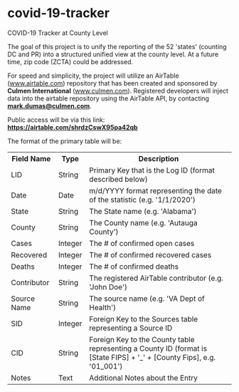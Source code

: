 # covid-19-tracker
COVID-19 Tracker at County Level

The goal of this project is to unify the reporting of the 52 'states' (counting DC and PR) into a structured unified view at the county level.  At a future time, zip code (ZCTA) could be addressed.

For speed and simplicity, the project will utilize an AirTable (www.airtable.com) repository that has been created and sponsored by <b>Culmen International</b> (www.culmen.com).  Registered developers will inject data into the airtable repository using the AirTable API, by contacting <b>mark.dumas@culmen.com</b>.

Public access will be via this link: <b>https://airtable.com/shrdzCswX95pa42qb</b>

The format of the primary table will be:

<table>
  <tr>
    <th>Field Name</th>
    <th>Type</th>
    <th>Description</th>
  </tr>
  <tr>
    <td>LID</td>
    <td>String</td>
    <td>Primary Key that is the Log ID (format described below)</td>
  </tr>
  <tr>
    <td>Date</td>
    <td>Date</td>
    <td>m/d/YYYY format representing the date of the statistic (e.g. '1/1/2020')</td>
  </tr>
  <tr>
    <td>State</td>
    <td>String</td>
    <td>The State name (e.g. 'Alabama')</td>
  </tr>
  <tr>
    <td>County</td>
    <td>String</td>
    <td>The County name (e.g. 'Autauga County')</td>
  </tr>
  <tr>
    <td>Cases</td>
    <td>Integer</td>
    <td>The # of confirmed open cases</td>
  </tr>
  <tr>
    <td>Recovered</td>
    <td>Integer</td>
    <td>The # of confirmed recovered cases</td>
  </tr>
  <tr>
    <td>Deaths</td>
    <td>Integer</td>
    <td>The # of confirmed deaths</td>
  </tr>
  <tr>
    <td>Contributor</td>
    <td>String</td>
    <td>The registered AirTable contributor (e.g. 'John Doe')</td>
  </tr>
  <tr>
    <td>Source Name</td>
    <td>String</td>
    <td>The source name (e.g. 'VA Dept of Health')</td>
  </tr>
  <tr>
    <td>SID</td>
    <td>Integer</td>
    <td>Foreign Key to the Sources table representing a Source ID</td>
  </tr>
  <tr>
    <td>CID</td>
    <td>String</td>
    <td>Foreign Key to the County table representing a County ID (format is [State FIPS] + '_' + [County Fips], e.g. '01_001')</td>
  </tr>
  <tr>
    <td>Notes</td>
    <td>Text</td>
    <td>Additional Notes about the Entry</td>
  </tr>
</table>



